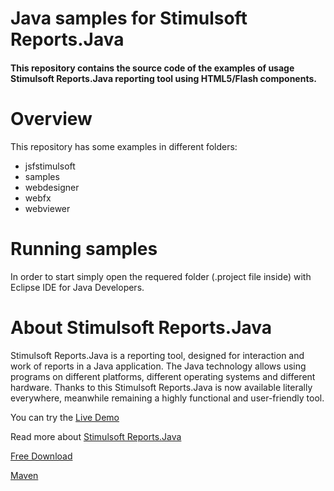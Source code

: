 # Java samples for Stimulsoft Reports.Java

#### This repository contains the source code of the examples of usage Stimulsoft Reports.Java reporting tool using HTML5/Flash components.

# Overview
This repository has some examples in different folders:
* jsfstimulsoft
* samples
* webdesigner
* webfx
* webviewer

# Running samples
In order to start simply open the requered folder (.project file inside) with Eclipse IDE for Java Developers.

# About Stimulsoft Reports.Java
Stimulsoft Reports.Java is a reporting tool, designed for interaction and work of reports in a Java application. The Java technology allows using programs on different platforms, different operating systems and different hardware. Thanks to this Stimulsoft Reports.Java is now available literally everywhere, meanwhile remaining a highly functional and user-friendly tool.

You can try the [Live Demo](http://demo.stimulsoft.com/#Java)

Read more about [Stimulsoft Reports.Java](https://www.stimulsoft.com/en/products/reports-java)

[Free Download](https://www.stimulsoft.com/en/downloads)

[Maven](https://search.maven.org/#search%7Cgav%7C1%7Cg%3A%22com.stimulsoft%22%20AND%20a%3A%22stimulsoft-reports-libs%22)
